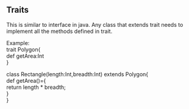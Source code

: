 ## Traits

This is similar to interface in java. Any class that extends trait needs to implement all the methods defined in trait.

Example: <br/>
trait Polygon{ <br/>
  def getArea:Int <br/>
} <br/>

class Rectangle(length:Int,breadth:Int) extends Polygon{ <br/>
  def getArea()={ <br/>
    return length * breadth; <br/>
  } <br/>
} <br/>


